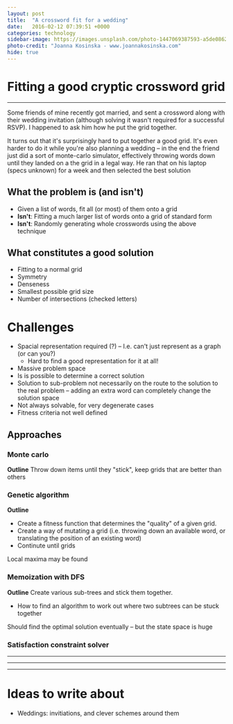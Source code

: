 ```yaml
---
layout: post
title:  "A crossword fit for a wedding"
date:   2016-02-12 07:39:51 +0000
categories: technology
sidebar-image: https://images.unsplash.com/photo-1447069387593-a5de0862481e?ixlib=rb-0.3.5&q=80&fm=jpg&crop=entropy&s=0dab06e522cf4cd96ee75e9801e73c8a
photo-credit: "Joanna Kosinska - www.joannakosinska.com"
hide: true
---
```


# Fitting a good cryptic crossword grid

***

Some friends of mine recently got married, and sent a crossword along with their wedding invitation (although solving it wasn't required for a successful RSVP). I happened to ask him how he put the grid together.

It turns out that it's surprisingly hard to put together a good grid. It's even harder to do it while you're also planning a wedding – in the end the friend just did a sort of monte-carlo simulator, effectively throwing words down until they landed on a the grid in a legal way. He ran that on his laptop (specs unknown) for a week and then selected the best solution

## What the problem is (and isn't)
- Given a list of words, fit all (or most) of them onto a grid
- **Isn't**: Fitting a much larger list of words onto a grid of standard form
- **Isn't**: Randomly generating whole crosswords using the above technique


## What constitutes a good solution

- Fitting to a normal grid
- Symmetry
- Denseness
- Smallest possible grid size
- Number of intersections (checked letters)

# Challenges

- Spacial representation required (?) – I.e. can't just represent as a graph (or can you?)
    - Hard to find a good representation for it at all!
- Massive problem space
- Is is possible to determine a correct solution
- Solution to sub-problem not necessarily on the route to the solution to the real problem – adding an extra word can completely change the solution space
- Not always solvable, for very degenerate cases
- Fitness criteria not well defined

## Approaches

### Monte carlo

**Outline**
Throw down items until they "stick", keep grids that are better than others

### Genetic algorithm

**Outline**

- Create a fitness function that determines the "quality" of a given grid.
- Create a way of mutating a grid (i.e. throwing down an available word, or translating the position of an existing word)
- Continute until grids

Local maxima may be found


### Memoization with DFS

**Outline**
Create various sub-trees and stick them together.

- How to find an algorithm to work out where two subtrees can be stuck together

Should find the optimal solution eventually – but the state space is huge

### Satisfaction constraint solver








***
***
***

# Ideas to write about
- Weddings: invitiations, and clever schemes around them
